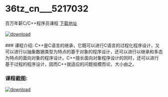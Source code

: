 # 36tz_cn___5217032
百万年薪C/C++程序员课程
[下载地址](http://www.36tz.cn/article/5217032 "下载地址")
<br/></br>[![download](http://36tz.cn/muke_img/2020_12_2-77-300x150.png "下载地址")](http://www.36tz.cn/article/5217032 "下载地址")
<br/></br>### 课程介绍:
C++是C语言的继承，它既可以进行C语言的过程化程序设计，又可以进行以抽象数据类型为特点的基于对象的程序设计，还可以进行以继承和多态为特点的面向对象的程序设计。C++擅长面向对象程序设计的同时，还可以进行基于过程的程序设计，因而C++就适应的问题规模而论，大小由之。

### 课程截图:
[![download](http://36tz.cn/muke_img/2020_12_1-86.png "下载地址")](http://www.36tz.cn/article/5217032 "下载地址")
